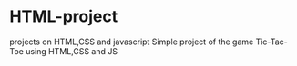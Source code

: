 # HTML-project
projects on HTML,CSS and javascript
Simple project of the game Tic-Tac-Toe using HTML,CSS and JS
